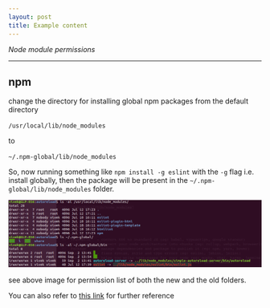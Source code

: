 ```yaml
---
layout: post
title: Example content
---
```


*Node module permissions* 

-----

## npm
change the directory for installing global npm packages from the default directory

`/usr/local/lib/node_modules`

to

`~/.npm-global/lib/node_modules`

So, now running something like `npm install -g eslint` with the `-g` flag i.e. install globally, then the package will be present in the `~/.npm-global/lib/node_modules` folder.

![permissions](../assets/npm_permissions.png)

see above image for permission list of both the new and the old folders.

You can also refer to [this link](https://goo.gl/cypqmP) for further reference